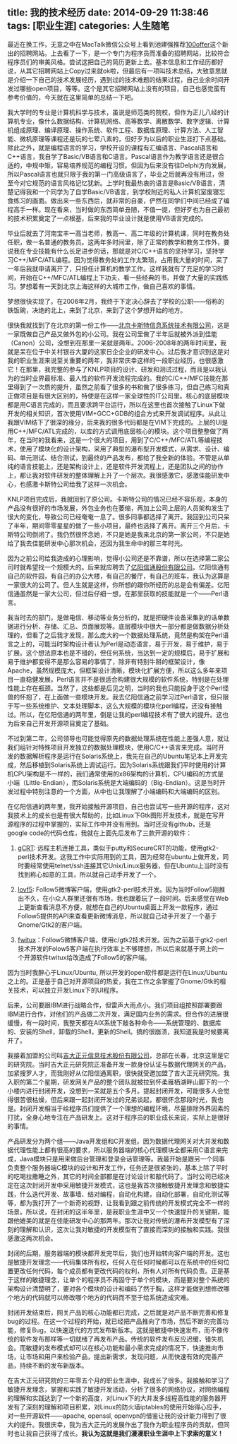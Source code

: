 title: 我的技术经历
date: 2014-09-29 11:38:46
tags: [职业生涯]
categories: 人生随笔
---
最近在换工作，无意之中在MacTalk微信公众号上看到池建强推荐[100offer](https://100offer.com)这个新出的招聘网站。上去看了一下，是一个专门为程序员而准备的招聘网站，比较符合程序员们的审美风格。尝试这把自己的简历更新上去。基本信息和工作经历都好说，从其它招聘网站上Copy过来就ok啦，但最后有一项叫技术总结，大致意思就是介绍一下自己的技术发展经历，遇到过的技术难题的结果过程，自己业余时间开发过哪些open项目，等等。这个是其它招聘网站上没有的项目，自己也感觉蛮有参考价值的，今天就在这里简单的总结一下吧。

我大学时的专业是计算机科学与技术，虽说是师范类的院校，但作为正儿八经的计算机专业，像什么数据结构、计算机网络、高等数学、离散数学、数字逻辑、计算机组成原理、编译原理、操作系统、软件工程、数据库原理、计算方法、人工智能、微机原理等课程还是玩的七荤八素的，但好歹为以后的职业生涯打下点基础。除此之外，就是编程语言的学习，学校开设的课程有汇编语言、Pascal语言和C++语言，我自学了Basic/VB语言和C语言。Pascal语言作为教学语言还是很合适的，中规中矩，容易培养规范的编程习惯。但因为后来没有往Delphi方向发展，所以Pascal语言也就只限于我的第一门高级语言了，毕业之后就再没有用过，但至今对它规范的语言风格记忆犹新。上学时我最热衷的语言是Basic/VB语言，清楚记得我和一个同学为了自学Basic/VB语言，到学校附近的私人计算机室废寝忘食练习的画面。做出来一些东西后，就非常的自豪，俨然在同学们中间已经成了编程高手一样。现在看来，当时做的东西简单丑陋，不值一提，但好歹也为自己最初的技术积累奠定了一点根基，后来我的毕业设计就是使用VB语言完成的。

毕业后就去了河南宝丰一高当老师，教高一、高二年级的计算机课，同时在教务处任职，做一名普通的教务员。这两年多时间里，除了正常的教学和教务工作外，要说我在专业技能有什么长足进步的话，那就是对C/C++语言的坚持学习，坚持学习C++/MFC/ATL编程。因为觉得教务处的工作太繁琐，占用我大量的时间，呆了一年后我就申请离开了，只担任计算机的教学工作。这样我就有了充足的学习时间，开始在C++/MFC/ATL编程上下功夫，看一些经典的书，并做了大量的实践练习。梦想着有一天到北京上海这样的大城市工作，做自己喜欢的事情。

梦想很快实现了。在2006年2月，我终于下定决心辞去了学校的公职——俗称的铁饭碗，决绝的北上，来到了北京，来到了这个梦想开始的地方。

很快我就找到了在北京的第一份工作——[北京卡斯特信息系统技术有限公司](http://www.castit.com.cn/)，这是一家既做自己产品又做外包的小公司。我在公司里做了半年后就被外派到佳能（Canon）公司，没想到在那里一呆就是两年。2006-2008年的两年时间里，我就是呆在位于中关村银谷大厦的这家日企企业的研发中心。过后我才意识到这是对我的职业生涯来说至关重要的两年，我非常庆幸这样的一段职业经历，也很感激它！在那里，我完整的参与了KNLP项目的设计、研发和测试过程，而且是以我认为的当时业界最标准、最人性的软件开发流程完成的。我的C/C++/MFC技能在那里得到了一次质的提升，虽然之前看了很多的书和做了很多练习，但自己练习和真正做项目是有很大区别的，特使是在这样一家全球性的IT公司里。核心的底层模块都是用C语言完成的，而且要求跨平台运行，所以在这里也首次接触了Linux下做开发的相关知识，首次使用VIM+GCC+GDB的组合方式来开发调试程序。从此让我跟VIM结下了很深的缘分，后来我的很多代码都是在VIM下完成的。上层的UI是用C++/MFC/ATL完成的，以库的方式调用底层核心的模块。这个项目整整做了两年，在当时的我看来，这是一个很大的项目，用到了C/C++/MFC/ATL等编程技术，使用了模块化的设计架构，采用了典型的瀑布型开发模式，从需求、设计、编码、单元测试、结合测试，到最终的产品发布，都给了我全新的体验。不管是从单纯的语言技能上，还是架构设计上，还是软件开发流程上，还是团队之间的协作上，都让我对软件研发的整体理解上升了一个层次。我很感激它，感激佳能研发中心，也感激卡斯特公司给我了这样一次机会。

KNLP项目完成后，我就回到了原公司。卡斯特公司的情况已经不容乐观，本身的产品没有很好的市场发展，外包业务也在萎缩，再加上公司上层的人员架构发生了很大的变化，导致公司已经奄奄一息了。很多同事都选择了离开。我回到公司只呆了半年，期间零零星星的做了一些小项目，最终也选择了离开。离开三个月后，卡斯特公司倒闭了。我仍然很怀念她，不只是她是我来北京的第一家公司，不只是她给了我去佳能研发中心那次机会，还因为我生命中的那三年时光。

因为之前公司给我造成的心理影响，觉得小公司还是不靠谱，所以在选择第二家公司时就希望找一个规模大的。后来就应聘去了[亿阳信通股份有限公司](http://www.boco.com.cn:8080/bocoit/index.asp)。亿阳信通有自己的软件园，有自己的办公大楼，有自己的餐厅，有自己的班车，我认为这算是一家很大的公司了。但人生就是这样，你所想的跟你所经历的总是会有偏差。亿阳信通虽然是一家大公司，但过后仔细一想，在那里获取的技能就是一个——Perl语言。

我当时去的部门，是做电信、移动等业务分析的，就是把硬件设备采集到的话单数据进行分析、存储、汇总、页面展现等。底层模块中很大一部分都是做数据分析处理的，但看了之后我才发现，那么庞大的一个数据处理系统，竟然是构架在Perl语言之上的，可能当时架构设计者认为Perl是动态语言，易于开发，易于维护，易于扩展。这个想法原本也是不错的，但任何系统，当达到一定的规模后，易于扩展和易于维护都变得不是那么容易的事情了，除非有特别牛掰的框架设计，像Apache，虽然规模庞大，但框架设计清晰，模块化扩展方便，所以这么多年来项目一直稳健发展。Perl语言并不是很适合构建很大规模的软件系统，特别是在处理性能上存在瓶颈。当然了，这些都是后见之明，当时的我也只能投身于这个Perl怪兽的怀抱了，在上面做一些模块开发。我去亿阳信通之前学习过Perl语言，但只限于写一些系统维护、文本处理脚本，这么大规模的模块化perl编程，还没有接触过。所以，在亿阳信通的两年里，倒是让我的perl编程技术有了很大的提升。这也为后来自己开发开源项目奠定了基础。

不过到第二年，公司领导也可能觉得原先的数据处理系统在性能上差强人意，就让我们组针对特殊项目开发独立的数据处理模块，使用C/C++语言来完成。当时开发的数据解析程序是运行在Solaris系统上，我先在自己的Ubuntu笔记本上开发完成，然后移植到Solaris系统上调试运行。因为Solaris系统跟我们平时使用的计算机CPU架构是不一样的，我们通常使用的x86架构的计算机，CPU编码的方式是小端（Little-Endian），而Solaris系统是大端编码的（Big-Endian）。这是当时开发过程中特别注意的一个方面，从中也让我理解了小端编码和大端编码的区别。

在亿阳信通的两年里，我开始接触开源项目，自己也尝试写一些开源的程序，这对我技术上的成长也是有很大帮助的，比如Linux下Gtk图形开发技术，就是在写开源程序的过程中掌握的，实际工作中并没有用到。当时还没有github，还是google code的代码仓库，我就在上面先后发布了三款开源的软件：

1. [gCRT](https://github.com/ewangplay/gcrt): 远程主机连接工具，类似于putty和SecureCRT的功能，使用gtk2-perl技术开发。这我工作中实际用到的工具，因为经常在ubuntu上做开发，同时要经常使用telnet/ssh连接其它Unix/Linux服务器，但在Ubuntu上当时没有找到称心如意的工具，所以就自己动手开发了一个。

2. [lovf5](https://github.com/ewangplay/lovf5): Follow5微博客户端，使用gtk2-perl技术开发。因为当时Follow5刚推出不久，在小众人群里还很有市场，我也跟着玩了一段时间。后来感觉在Web上更新查看消息不方便，就想在自己的Ubuntu桌面上开发一款程序，通过Follow5提供的API来查看更新微博消息，所以就自己动手开发了一个基于Gnome/Gtk2的客户端。

3. [fwitux](https://github.com/ewangplay/fwitux)：Follow5微博客户端，使用c/gtk2技术开发。因为之前基于gtk2-perl技术开发的Folow5客户端在执行效率上不够理想，所以后来就基于网上的一个开源软件twitux给改造成了Follow5的客户端。

因为当时我醉心于Linux/Ubuntu, 所以开发的open软件都是运行在Linux/Ubuntu之上的。正是基于自己对开源项目的热爱，我在工作之余掌握了Gnome/Gtk的相关技术，可以独立开发Linux下的UI程序。

后来，公司要跟IBM进行战略合作，但雷声大雨点小。我们项目组按照部署要跟IBM进行合作，对他们的产品做二次开发，满足国内业务的需求。但合作的进展很缓慢，有一段时间，我整天都在AIX系统下敲各种命令——系统管理的、数据库的、安装的Shell，卸载的Shell，更新的Shell。搞的很崩溃，我知道我是时候要离开了。

我接着加盟的公司叫[吉大正元信息技术股份有限公司](http://www.jit.com.cn/)，总部在长春，北京这里是它的研究院。当时吉大正元研究院正准备开发一款身份认证与数据代理网关的产品，加紧搜罗人才，而我刚好从亿阳信通离职，很快就受邀加盟了吉大正元研究院。我入职的第二个星期，研发网关产品的整个团队就被拉到怀柔雁栖湖畔山脚下的一个小楼内进行封闭开发，没想到一呆就是五个多月。提起封闭开发，可能很多人会觉得很苦很枯燥，但后来跟一起封闭开发过的兄弟谈起，都很怀念那段时光，我也是。封闭开发相当于给程序员们提供了一个理想的编程环境，尽量排除外界因素的打扰，全身心地专注在产品研发上。这对于程序员的职业成长来说，实际上是很好的事情。

产品研发分为两个组——Java开发组和C开发组。因为数据代理网关对大并发和数据代理性能上都有很高的要求，所以服务器端的核心代理模块全都采用C语言来完成，Java模块只是用来做后台管理和登录会话管理等。我最开始是跟另一个同事负责整个服务器端C模块的设计和开发工作，任务还是很紧张的，基本上除了平时的吃喝拉撒睡之外，其它的时间全部都是在讨论设计和敲代码了。当时公司已经决定在这次封闭开发中采用敏捷开发模式，这也是我首次接触敏捷开发理念和敏捷实践，什么迭代开发、故事墙、结对编程，自动化构建，自动化部署，自动化测试等等，都为我打开了一个新奇的视野，让我看到跟之前传统的开发模式完全不一样的场景。所以说，在封闭的这半年里，是我职业生涯中又一个快速提升的关键期，能跟他媲美的就是在佳能研发中心的那两年。那次让我对传统的瀑布开发模型有了深刻的理解和认识，这次让我对敏捷的开发模型有了直接而深刻的接触和实践。我很感激这两次机会。

封闭的后期，服务器端的模块都开发完毕后，我们也开始转向客户端的开发。这也是敏捷开发理念——代码集体所有权，任何人在任何时候都可以在系统中的任何位置更改任何代码，每个成员都有更改代码的权利，所有人对所有代码负责。正是基于这样的敏捷理念，让单个的程序员不再固守于单个的模块，而是要对整个系统的架构设计清楚明了，要对各个模块的设计和编码了然于胸，这样才能做到想修改哪个地方的代码就可以修改哪个地方的代码而不至于给系统造成灾难。

封闭开发结束后，网关产品的核心功能都已完成，之后就是对产品不断完善和修复bug的过程。在这一个过程的开始，就已经把产品推向了市场，然后不断的完善功能，修复Bug，以快速迭代的方式发布新版本。这就是敏捷中快速发布，而不像传统的软件发布那样等一切就绪了再发布产品。传统的软件发布反应迟缓，错失机会。而敏捷的发布模式却可以在核心功能和最小需求完成的情况下，快速推向市场，让市场和用户来检验产品，提出新需求，发现问题，从而快速有效的完善产品，持续不断的发布新版本。

在吉大正元研究院的三年零五个月的职业生涯中，我成长了很多。我接触和学习了敏捷开发理念，掌握和实践了敏捷开发活动，分析了很多的网络协议，对网络编程的理解和实践达到了一个新的高度，对Linux下的大并发多线程高性能的服务器开发有了深刻的理解和项目积累，对Linux的防火墙iptables的使用开始得心应手，对一些开源软件——apache, openssl, openvpn的借鉴让我的设计能力得到了很大的提升。我很庆幸，我为吉大正元的发展作出了我作为职业程序员的贡献，但同时也让我自己获得了成长。**我认为这就是我们漫漫职业生涯中上下求索的意义！**

